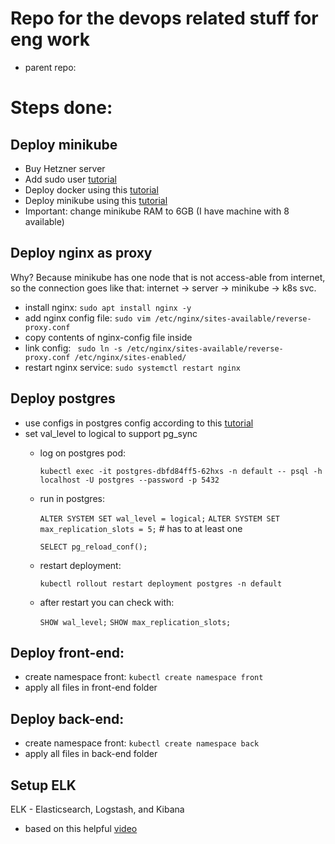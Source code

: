 # Repo for the devops related stuff for eng work

- parent repo:

# Steps done:

## Deploy minikube
- Buy Hetzner server
- Add sudo user [tutorial](https://www.digitalocean.com/community/tutorials/how-to-create-a-new-sudo-enabled-user-on-ubuntu)
- Deploy docker using this [tutorial](https://docs.docker.com/engine/install/ubuntu/)
- Deploy minikube using this [tutorial](https://minikube.sigs.k8s.io/docs/start/?arch=%2Fwindows%2Fx86-64%2Fstable%2F.exe+download)
- Important: change minikube RAM to 6GB (I have machine with 8 available)

## Deploy nginx as proxy
Why? Because minikube has one node that is not access-able from internet, so the connection goes like that: internet -> server -> minikube -> k8s svc.
- install nginx: `sudo apt install nginx -y`
- add nginx config file: `sudo vim /etc/nginx/sites-available/reverse-proxy.conf`
- copy contents of nginx-config file inside
- link config: ` sudo ln -s /etc/nginx/sites-available/reverse-proxy.conf /etc/nginx/sites-enabled/`
- restart nginx service: `sudo systemctl restart nginx`

## Deploy postgres
- use configs in postgres config according to this [tutorial](https://www.digitalocean.com/community/tutorials/how-to-deploy-postgres-to-kubernetes-cluster)
- set val_level to logical to support pg_sync
    - log on postgres pod:

        `kubectl exec -it postgres-dbfd84ff5-62hxs -n default -- psql -h localhost -U postgres --password -p 5432`
    - run in postgres:

        `ALTER SYSTEM SET wal_level = logical;`
        `ALTER SYSTEM SET max_replication_slots = 5;` # has to at least one

        `SELECT pg_reload_conf();`

    - restart deployment:

        `kubectl rollout restart deployment postgres -n default`
    - after restart you can check with:

        `SHOW wal_level;`
        `SHOW max_replication_slots;`

## Deploy front-end:
- create namespace front: `kubectl create namespace front`
- apply all files in front-end folder

## Deploy back-end:
- create namespace front: `kubectl create namespace back`
- apply all files in back-end folder

## Setup ELK
ELK - Elasticsearch, Logstash, and Kibana
- based on this helpful [video](https://www.youtube.com/watch?v=SU--XMhbWoY&t=3s)
